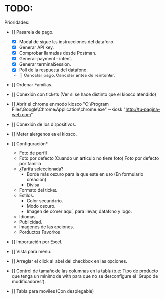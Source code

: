 # TODO:

Prioridades:
- [] Pasarela de pago.
    - [x] Modal de sigue las instrucciones del datafono.
    - [x] Generar API key.
    - [x] Comprobar llamadas desde Postman.
    - [x] Generar payment - intent.
    - [x] Generar terminalSession.
    - [x] Poll de la respuesta del datafono.
    - [] Cancelar pago. Cancelar antes de reintentar.
        
- [] Ordenar Familias.

- [] Conexión con tickets (Ver si se hace distinto que el kiosco atendido)
- [] Abrir el chrome en modo kiosco "C:\Program Files\Google\Chrome\Application\chrome.exe" --kiosk "http://tu-pagina-web.com"
- [] Conexión de los dispositivos.
- [] Meter alergenos en el kiosco.

- [] Configuración* 
    - Foto de perfil
    - Foto por defecto (Cuando un articulo no tiene foto) Foto por defecto por familia
    - ¿Tarifa seleccionada? 
        - Borde más oscuro para la que este en uso (En formulario creación)
        - Divisa
    - Formato del ticket.
    - Estilos.
        - Color secundario.
        - Modo oscuro.
        - Imagen de comer aquí, para llevar, datafono y logo.
    - Idiomas.
    - Publicidad.
    - Imagenes de las opciones.
    - Porductos Favoritos

- [] Importación por Excel.
- [] Vista para menu.
- [] Arreglar el click al label del checkbox en las opciones.
- [] Control de tamaño de las columnas en la tabla (p.e: Tipo de producto que tenga un minimo de with para que no se desconfigure el 'Grupo de modificadores').
- [] Tabla para moviles (Con desplegable)
